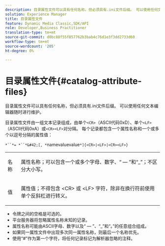 ```yaml
---
description: 目录属性文件可以具有任何名称，但必须具有.ini文件后缀。 可以使用任何文本编辑器随时进行维护。
solution: Experience Manager
title: 目录属性文件
feature: Dynamic Media Classic,SDK/API
role: Developer,Business Practitioner
translation-type: tm+mt
source-git-commit: d0bc88f55f857762b3bab4c76d1e3f3dd2733d60
workflow-type: tm+mt
source-wordcount: '205'
ht-degree: 0%

---
```



# 目录属性文件{#catalog-attribute-files}

目录属性文件可以具有任何名称，但必须具有.ini文件后缀。 可以使用任何文本编辑器随时进行维护。

目录属性文件由一组文本记录组成，由单个`<CR>`（ASCII代码0xD）、单个`<LF>`（ASCII代码0xA）或`<CR><LF>`对分隔。 每个记录都包含一个属性名称和一个或多个以逗号分隔的属性值：

`*``*= *``*&#42;[, *`namevaluevalue`*]{<CR>|<LF>|<CR><LF>}`

<table id="simpletable_8454AD549FDA421BA1469CDA44132773"> 
 <tr class="strow"> 
  <td class="stentry"> <p> <span class="codeph"> <span class="varname"> 名称  </span> </span> </p> </td> 
  <td class="stentry"> <p>属性名称；可以包含一个或多个字母、数字、“ — ”和“_”；不区分大小写。 </p> </td> 
 </tr> 
 <tr class="strow"> 
  <td class="stentry"> <p> <span class="codeph"> <span class="varname"> 值  </span> </span> </p> </td> 
  <td class="stentry"> <p>属性值；不得包含<span class="codeph"> &lt;CR&gt; </span>或<span class="codeph"> &lt;LF&gt; </span>字符，除非在换行符前使用单个反斜杠进行转义。 </p> </td> 
 </tr> 
</table>

* 令牌之间的空格是可选的。
* 平台服务器将忽略属性名称未知的记录。
* 属性名称可能由ASCII字母、数字以及“ — ”、“_”和“。”的任意组合组成。
* 如果同一属性文件中出现多次同一属性名称，则最后一个名称优先。
* 使用“#”作为第一个字符，将任何记录标记为解析器忽略的注释。

